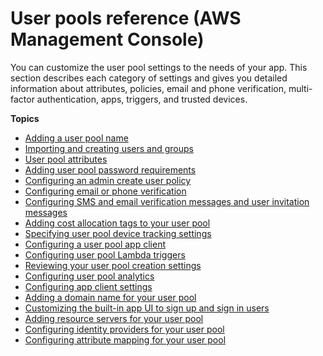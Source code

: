 # User pools reference \(AWS Management Console\)<a name="cognito-user-pools-getting-started-step-through-settings"></a>

You can customize the user pool settings to the needs of your app\. This section describes each category of settings and gives you detailed information about attributes, policies, email and phone verification, multi\-factor authentication, apps, triggers, and trusted devices\.

**Topics**
+ [Adding a user pool name](user-pool-settings-name.md)
+ [Importing and creating users and groups](user-pool-settings-users-and-groups.md)
+ [User pool attributes](user-pool-settings-attributes.md)
+ [Adding user pool password requirements](user-pool-settings-policies.md)
+ [Configuring an admin create user policy](user-pool-settings-admin-create-user-policy.md)
+ [Configuring email or phone verification](user-pool-settings-email-phone-verification.md)
+ [Configuring SMS and email verification messages and user invitation messages](cognito-user-pool-settings-message-customizations.md)
+ [Adding cost allocation tags to your user pool](cognito-user-pools-cost-allocation-tagging.md)
+ [Specifying user pool device tracking settings](amazon-cognito-user-pools-device-tracking.md)
+ [Configuring a user pool app client](user-pool-settings-client-apps.md)
+ [Configuring user pool Lambda triggers](user-pool-settings-triggers.md)
+ [Reviewing your user pool creation settings](review.md)
+ [Configuring user pool analytics](user-pool-settings-analytics.md)
+ [Configuring app client settings](cognito-user-pools-app-settings.md)
+ [Adding a domain name for your user pool](cognito-user-pools-domain.md)
+ [Customizing the built\-in app UI to sign up and sign in users](cognito-user-pools-ux.md)
+ [Adding resource servers for your user pool](cognito-user-pools-resource-servers.md)
+ [Configuring identity providers for your user pool](cognito-user-pools-identity-provider.md)
+ [Configuring attribute mapping for your user pool](cognito-user-pools-attribute-mapping.md)